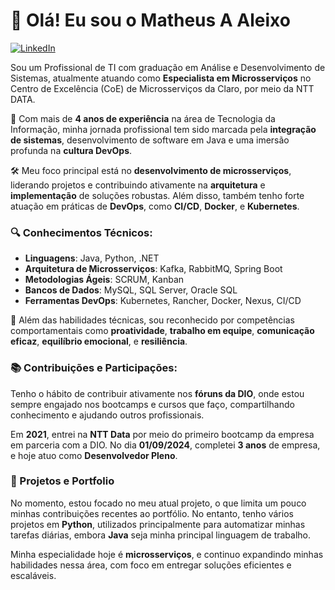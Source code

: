 # 👋 Olá! Eu sou o Matheus A Aleixo

[![LinkedIn](https://img.shields.io/badge/LinkedIn-Profile-blue)](https://www.linkedin.com/in/matheusaaleixo/)

Sou um Profissional de TI com graduação em Análise e Desenvolvimento de Sistemas, atualmente atuando como **Especialista em Microsserviços** no Centro de Excelência (CoE) de Microsserviços da Claro, por meio da NTT DATA.

💼 Com mais de **4 anos de experiência** na área de Tecnologia da Informação, minha jornada profissional tem sido marcada pela **integração de sistemas**, desenvolvimento de software em Java e uma imersão profunda na **cultura DevOps**.

🛠️ Meu foco principal está no **desenvolvimento de microsserviços**, liderando projetos e contribuindo ativamente na **arquitetura** e **implementação** de soluções robustas. Além disso, também tenho forte atuação em práticas de **DevOps**, como **CI/CD**, **Docker**, e **Kubernetes**.

### 🔍 Conhecimentos Técnicos:

- **Linguagens**: Java, Python, .NET
- **Arquitetura de Microsserviços**: Kafka, RabbitMQ, Spring Boot
- **Metodologias Ágeis**: SCRUM, Kanban
- **Bancos de Dados**: MySQL, SQL Server, Oracle SQL
- **Ferramentas DevOps**: Kubernetes, Rancher, Docker, Nexus, CI/CD

🌟 Além das habilidades técnicas, sou reconhecido por competências comportamentais como **proatividade**, **trabalho em equipe**, **comunicação eficaz**, **equilíbrio emocional**, e **resiliência**.

### 📚 Contribuições e Participações:
Tenho o hábito de contribuir ativamente nos **fóruns da DIO**, onde estou sempre engajado nos bootcamps e cursos que faço, compartilhando conhecimento e ajudando outros profissionais.

Em **2021**, entrei na **NTT Data** por meio do primeiro bootcamp da empresa em parceria com a DIO. No dia **01/09/2024**, completei **3 anos** de empresa, e hoje atuo como **Desenvolvedor Pleno**.

### 📂 Projetos e Portfolio
No momento, estou focado no meu atual projeto, o que limita um pouco minhas contribuições recentes ao portfólio. No entanto, tenho vários projetos em **Python**, utilizados principalmente para automatizar minhas tarefas diárias, embora **Java** seja minha principal linguagem de trabalho.

Minha especialidade hoje é **microsserviços**, e continuo expandindo minhas habilidades nessa área, com foco em entregar soluções eficientes e escaláveis.


